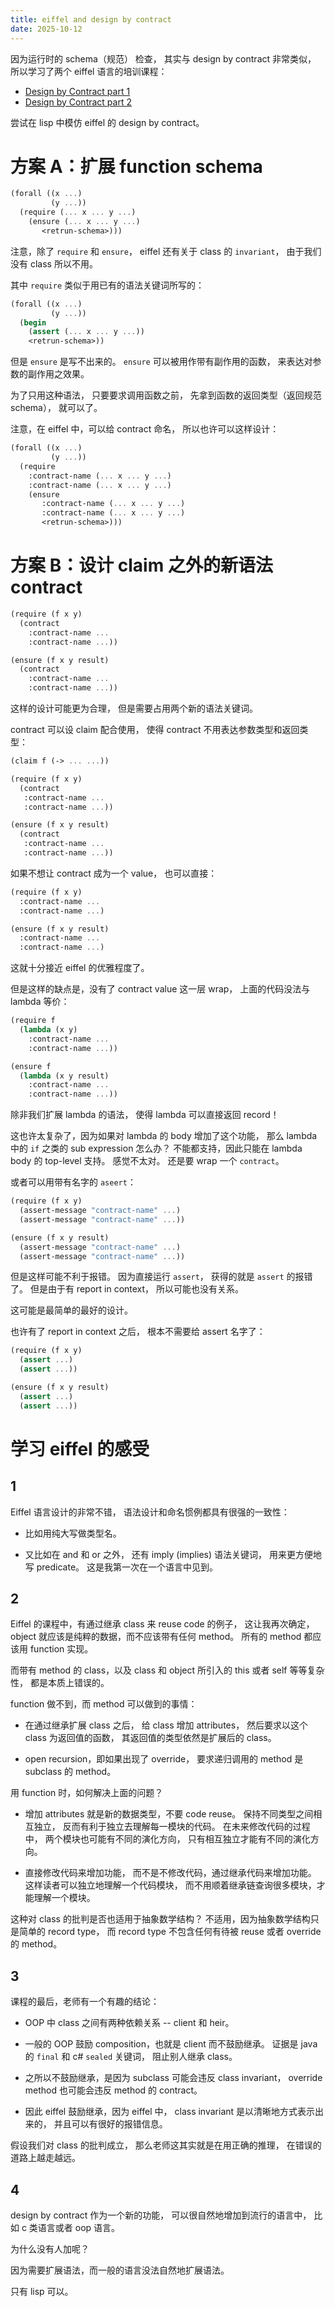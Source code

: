 ```yaml
---
title: eiffel and design by contract
date: 2025-10-12
---
```


因为运行时的 schema（规范） 检查，
其实与 design by contract 非常类似，
所以学习了两个 eiffel 语言的培训课程：

- [Design by Contract part 1](https://www.youtube.com/watch?v=v1phSCx_Vvg)
- [Design by Contract part 2](https://www.youtube.com/watch?v=8XV0khSeKaw)

尝试在 lisp 中模仿 eiffel 的 design by contract。

# 方案 A：扩展 function schema

```scheme
(forall ((x ...)
         (y ...))
  (require (... x ... y ...)
    (ensure (... x ... y ...)
       <retrun-schema>)))
```

注意，除了 `require` 和 `ensure`，
eiffel 还有关于 class 的 `invariant`，
由于我们没有 class 所以不用。

其中 `require` 类似于用已有的语法关键词所写的：

```scheme
(forall ((x ...)
         (y ...))
  (begin
    (assert (... x ... y ...))
    <retrun-schema>))
```

但是 `ensure` 是写不出来的。
`ensure` 可以被用作带有副作用的函数，
来表达对参数的副作用之效果。

为了只用这种语法，
只要要求调用函数之前，
先拿到函数的返回类型（返回规范 schema），
就可以了。

注意，在 eiffel 中，可以给 contract 命名，
所以也许可以这样设计：

```scheme
(forall ((x ...)
         (y ...))
  (require
    :contract-name (... x ... y ...)
    :contract-name (... x ... y ...)
    (ensure
       :contract-name (... x ... y ...)
       :contract-name (... x ... y ...)
       <retrun-schema>)))
```

# 方案 B：设计 claim 之外的新语法 contract

```scheme
(require (f x y)
  (contract
    :contract-name ...
    :contract-name ...))

(ensure (f x y result)
  (contract
    :contract-name ...
    :contract-name ...))
```

这样的设计可能更为合理，
但是需要占用两个新的语法关键词。

contract 可以设 claim 配合使用，
使得 contract 不用表达参数类型和返回类型：

```scheme
(claim f (-> ... ...))

(require (f x y)
  (contract
   :contract-name ...
   :contract-name ...))

(ensure (f x y result)
  (contract
   :contract-name ...
   :contract-name ...))
```

如果不想让 contract 成为一个 value，
也可以直接：

```scheme
(require (f x y)
  :contract-name ...
  :contract-name ...)

(ensure (f x y result)
  :contract-name ...
  :contract-name ...)
```

这就十分接近 eiffel 的优雅程度了。

但是这样的缺点是，没有了 contract value 这一层 wrap，
上面的代码没法与 lambda 等价：

```scheme
(require f
  (lambda (x y)
    :contract-name ...
    :contract-name ...))

(ensure f
  (lambda (x y result)
    :contract-name ...
    :contract-name ...))
```

除非我们扩展 lambda 的语法，
使得 lambda 可以直接返回 record！

这也许太复杂了，因为如果对 lambda 的 body 增加了这个功能，
那么 lambda 中的 `if` 之类的 sub expression 怎么办？
不能都支持，因此只能在 lambda body 的 top-level 支持。
感觉不太对。
还是要 wrap 一个 `contract`。

或者可以用带有名字的 `aseert`：

```scheme
(require (f x y)
  (assert-message "contract-name" ...)
  (assert-message "contract-name" ...))

(ensure (f x y result)
  (assert-message "contract-name" ...)
  (assert-message "contract-name" ...))
```

但是这样可能不利于报错。
因为直接运行 `assert`，
获得的就是 `assert` 的报错了。
但是由于有 report in context，
所以可能也没有关系。

这可能是最简单的最好的设计。

也许有了 report in context 之后，
根本不需要给 assert 名字了：

```scheme
(require (f x y)
  (assert ...)
  (assert ...))

(ensure (f x y result)
  (assert ...)
  (assert ...))
```

# 学习 eiffel 的感受

## 1

Eiffel 语言设计的非常不错，
语法设计和命名惯例都具有很强的一致性：

- 比如用纯大写做类型名。

- 又比如在 and 和 or 之外，
  还有 imply (implies) 语法关键词，
  用来更方便地写 predicate。
  这是我第一次在一个语言中见到。

## 2

Eiffel 的课程中，有通过继承 class 来 reuse code 的例子，
这让我再次确定，object 就应该是纯粹的数据，而不应该带有任何 method。
所有的 method 都应该用 function 实现。

而带有 method 的 class，以及 class 和 object
所引入的 this 或者 self 等等复杂性，
都是本质上错误的。

function 做不到，而 method 可以做到的事情：

- 在通过继承扩展 class 之后，
  给 class 增加 attributes，
  然后要求以这个 class 为返回值的函数，
  其返回值的类型依然是扩展后的 class。

- open recursion，即如果出现了 override，
  要求递归调用的 method 是 subclass 的 method。

用 function 时，如何解决上面的问题？

- 增加 attributes 就是新的数据类型，不要 code reuse。
  保持不同类型之间相互独立，
  反而有利于独立去理解每一模块的代码。
  在未来修改代码的过程中，
  两个模块也可能有不同的演化方向，
  只有相互独立才能有不同的演化方向。

- 直接修改代码来增加功能，
  而不是不修改代码，通过继承代码来增加功能。
  这样读者可以独立地理解一个代码模块，
  而不用顺着继承链查询很多模块，才能理解一个模块。

这种对 class 的批判是否也适用于抽象数学结构？
不适用，因为抽象数学结构只是简单的 record type，
而 record type 不包含任何有待被 reuse 或者 override 的 method。

## 3

课程的最后，老师有一个有趣的结论：

- OOP 中 class 之间有两种依赖关系 -- client 和 heir。

- 一般的 OOP 鼓励 composition，也就是 client 而不鼓励继承。
  证据是 java 的 `final` 和 c# `sealed` 关键词，
  阻止别人继承 class。

- 之所以不鼓励继承，是因为 subclass 可能会违反 class invariant，
  override method 也可能会违反 method 的 contract。

- 因此 eiffel 鼓励继承，因为 eiffel 中，
  class invariant 是以清晰地方式表示出来的，
  并且可以有很好的报错信息。

假设我们对 class 的批判成立，
那么老师这其实就是在用正确的推理，
在错误的道路上越走越远。

## 4

design by contract 作为一个新的功能，
可以很自然地增加到流行的语言中，
比如 c 类语言或者 oop 语言。

为什么没有人加呢？

因为需要扩展语法，而一般的语言没法自然地扩展语法。

只有 lisp 可以。
